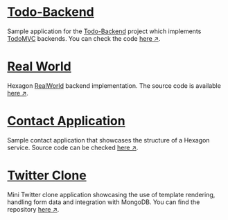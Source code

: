 
# [Todo-Backend]
Sample application for the [Todo-Backend](http://www.todobackend.com) project which implements
[TodoMVC](http://todomvc.com) backends. You can check the code [here ↗][Todo-Backend].

# [Real World]
Hexagon [RealWorld](https://realworld.io) backend implementation. The source code is available
[here ↗][Real World].

# [Contact Application]
Sample contact application that showcases the structure of a Hexagon service. Source code can be
checked [here ↗][Contact Application].

# [Twitter Clone]
Mini Twitter clone application showcasing the use of template rendering, handling form data and
integration with MongoDB. You can find the repository [here ↗][Twitter Clone].

[Todo-Backend]: https://github.com/hexagonkt/todo_backend
[Real World]: https://github.com/hexagonkt/real_world
[Contact Application]: https://github.com/hexagonkt/contact_application
[Twitter Clone]: https://github.com/hexagonkt/twitter_clone
